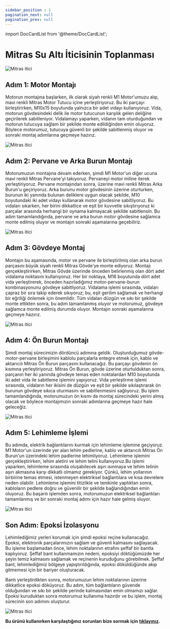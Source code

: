 ```yaml
---
sidebar_position : 1
pagination_next: null
pagination_prev: null
---
```


import DocCardList from '@theme/DocCardList';

# Mitras Su Altı İticisinin  Toplanması



![Mitras itici](./image/mitras.png)


## Adım 1: Motor Montajı
Motorun montajına başlarken, ilk olarak siyah renkli M1 Motor'umuzu alıp, mavi renkli Mitras Motor Tutucu içine yerleştiriyoruz. Bu iki parçayı birleştirirken, M10x15 boyutunda yalnızca bir adet vidayı kullanıyoruz. Vida, motorun gövdesindeki delik ile motor tutucunun karşılık gelen deliğine geçirilerek sabitleniyor. Vidalamayı yaparken, vidanın tam oturduğundan ve motorun tutucuya sağlam bir şekilde monte edildiğinden emin oluyoruz. Böylece motorumuz, tutucuya güvenli bir şekilde sabitlenmiş oluyor ve sonraki montaj adımlarına geçmeye hazırız.

![Mitras itici](./image/mitras1.png)


## Adım 2: Pervane ve Arka Burun Montajı
Motorumuzun montajına devam ederken, şimdi M1 Motor'un diğer ucuna mavi renkli Mitras Pervane'yi takıyoruz. Pervaneyi motor miline iterek yerleştiriyoruz. Pervane montajından sonra, üzerine mavi renkli Mitras Arka Burun'u geçiriyoruz. Arka burunu motor gövdesinin üzerine oturturken, burunun iki yanında bulunan deliklere uygun olacak şekilde, M10 boyutundaki iki adet vidayı kullanarak motor gövdesine sabitliyoruz. Bu vidaları sıkarken, her birini dikkatlice ve eşit bir kuvvetle sıkıştırıyoruz ki parçalar arasında herhangi bir oynama kalmayacak şekilde sabitlensin. Bu adım tamamlandığında, pervane ve arka burun motor gövdesine sağlamca monte edilmiş oluyor ve montajın sonraki aşamalarına geçebiliriz.





![Mitras itici](./image/m.png)





## Adım 3: Gövdeye Montaj
Montajın bu aşamasında, motor ve pervane ile birleştirilmiş olan arka burun parçasını büyük siyah renkli Mitras Gövde'ye monte ediyoruz. Montajı gerçekleştirirken, Mitras Gövde üzerinde önceden belirlenmiş olan dört adet vidalama noktasını kullanıyoruz. Her bir noktaya, M16 boyutunda dört adet vida yerleştirerek, önceden hazırladığımız motor-pervane-burun kombinasyonunu gövdeye sabitliyoruz. Vidalama işlemi sırasında, vidaları çapraz bir sıra takip ederek sıkıyoruz; bu, eşit gerilim sağlamak ve herhangi bir eğriliği önlemek için önemlidir. Tüm vidaları düzgün ve sıkı bir şekilde monte ettikten sonra, bu adım tamamlanmış oluyor ve motorumuz, gövdeye sağlamca monte edilmiş durumda oluyor. Montajın sonraki aşamalarına geçmeye hazırız.







![Mitras itici](./image/mitras3.png)


## Adım 4: Ön Burun Montajı
Şimdi montaj sürecimizin dördüncü adımına geldik. Oluşturduğumuz gövde-motor-pervane birleşimini kablolu parçalarla entegre etmek için, kablo ve aktarıcılı Mitras Ön Burun parçasını kullanacağız. Bu parçayı gövdenin ön kısmına yerleştiriyoruz. Mitras Ön Burun, gövde üzerine oturtulduktan sonra, parçanın her iki yanında gövdeye temas eden noktalardan M10 boyutunda iki adet vida ile sabitleme işlemini yapıyoruz. Vida yerleştirme işlemi sırasında, vidaların her ikisini de düzgün ve eşit bir şekilde sıkılaştırarak ön burunun gövdeye sıkıca oturmasını ve sabitlenmesini sağlıyoruz. Bu işlem tamamlandığında, motorumuzun ön kısmı da montaj sürecindeki yerini almış olacak ve böylece montajımızın sonraki adımlarına geçmeye hazır hale geleceğiz.



![Mitras itici](./image/mitras4.png)



## Adım 5: Lehimleme İşlemi
Bu adımda, elektrik bağlantılarını kurmak için lehimleme işlemine geçiyoruz. M1 Motor'un üzerinde yer alan lehim pedlerine, kablo ve aktarıcılı Mitras Ön Burun'un üzerindeki lehim padlerine lehimliyoruz. Lehimleme işlemini gerçekleştirirken, lehim aletini ve lehim telini kullanıyoruz.Bu işlemi yaparken, lehimleme sırasında oluşabilecek aşırı ısınmaya ve lehim telinin aşırı akmasına karşı dikkatli olmamız gerekiyor. Çünkü, lehim yollarının birbirine temas etmesi, istenmeyen elektriksel bağlantılara ve kısa devrelere neden olabilir. Lehimleme işlemini titizlikle ve temkinle yaptıktan sonra, kabloların pedlere doğru ve güvenilir bir şekilde bağlandığından emin oluyoruz. Bu başarılı işlemden sonra, motorumuzun elektriksel bağlantıları tamamlanmış ve bir sonraki montaj adımı için hazır hale gelmiş oluyor.






![Mitras itici](./image/mitras5.png)


## Son Adım: Epoksi İzolasyonu
Lehimlediğimiz yerleri korumak için şimdi epoksi reçine kullanacağız. Epoksi, elektronik parçalarımızın sağlam ve güvenli kalmasını sağlayacak. Bu işleme başlamadan önce, lehim noktalarının etrafını şeffaf bir bantla kaplıyoruz. Şeffaf bant kullanmamızın nedeni, epoksiyi döktüğümüzde her şeyin temiz kalmasını sağlamak ve reçinenin kuruduğunu görebilmek. Şeffaf bant, lehimlediğimiz bölgeye yapıştırıldığında, epoksi döküldüğünde akıp gitmemesi için bir bariyer oluşturacak.

Bantı yerleştirdikten sonra, motorumuzun lehim noktalarının üzerine dikkatlice epoksi döküyoruz. Bu adım, tüm bağlantıların güvende olduğundan ve sıkı bir şekilde yerinde kalmasından emin olmamızı sağlar. Epoksi kuruduktan sonra motorumuz kullanıma hazırdır ve bu işlem, montaj sürecinin son adımını oluşturur.

![Mitras itici](./image/mitras6.png)




**Bu ürünü kullanırken karşılaştığınız  sorunları  bize sormak için  [tıklayınız](https://forum.degzrobotics.com/).**  